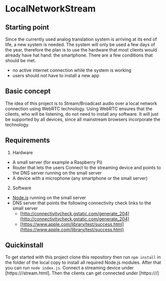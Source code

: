 # LocalNetworkStream

## Starting point

Since the currently used analog translation system is arriving at its end of life, a new system is needed. The system will only be used a few days of the year, therefore the plan is to use the hardware that most clients would already have hat hand: the smartphone. There are a few conditions that should be met.

* no active internet connection while the system is working
* users should not have to install a new app

## Basic concept

The idea of this project is to Stream/Broadcast audio over a local network connection using WebRTC technology.
Using WebRTC ensures that the clients, who will be listening, do not need to install any software. 
It will just be supported by all devices, since all mainstream browsers incorporate the technology.

## Requirements

1. Hardware
  * A small server (for example a Raspberry Pi)
  * Router that lets the users Connect to the streaming device and points to the DNS server running on the small server
  * A device with a microphone (any smartphone or the small server)

2. Software
  * [Node.js](https://nodejs.org/ "Node.js Homepage") running on the small server 
  * DNS server that points the following connectivity check links to the small server
    * [http://connectivitycheck.gstatic.com/generate_204](http://connectivitycheck.gstatic.com/generate_204)
    * [https://www.apple.com/library/test/success.html](https://www.apple.com/library/test/success.html)

## Quickinstall

To get started with this project clone this repository then run `npm install` in the folder of the local copy to install all required Node.js modules.
After that you can run `node index.js`. Connect a streaming device under [https://<IP-OF-SMALL-SERVER>/stream.html]. Then the clients can get connected under [https://<IP-OF-SMALL-SERVER>/]
